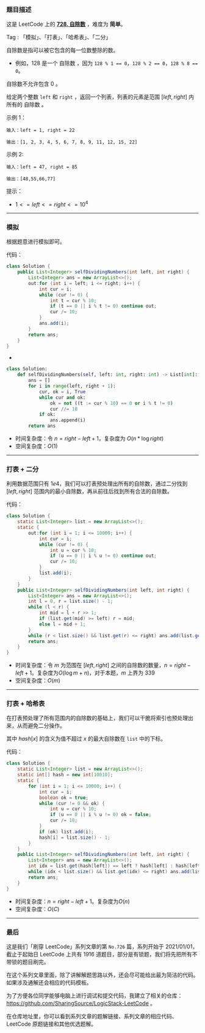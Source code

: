 ### 题目描述

这是 LeetCode 上的 **[728. 自除数](https://leetcode-cn.com/problems/self-dividing-numbers/solution/by-ac_oier-pvb1/)** ，难度为 **简单**。

Tag : 「模拟」、「打表」、「哈希表」、「二分」



自除数是指可以被它包含的每一位数整除的数。

* 例如，$128$ 是一个 自除数 ，因为 `128 % 1 == 0`，`128 % 2 == 0`，`128 % 8 == 0`。

自除数不允许包含 $0$ 。

给定两个整数 `left` 和 `right` ，返回一个列表，列表的元素是范围 $[left, right]$ 内所有的 自除数 。

示例 1：
```
输入：left = 1, right = 22

输出：[1, 2, 3, 4, 5, 6, 7, 8, 9, 11, 12, 15, 22]
```
示例 2:
```
输入：left = 47, right = 85

输出：[48,55,66,77]
```

提示：
* $1 <= left <= right <= 10^4$

---

### 模拟

根据题意进行模拟即可。

代码：
```Java
class Solution {
    public List<Integer> selfDividingNumbers(int left, int right) {
        List<Integer> ans = new ArrayList<>();
        out:for (int i = left; i <= right; i++) {
            int cur = i;
            while (cur != 0) {
                int t = cur % 10;
                if (t == 0 || i % t != 0) continue out;
                cur /= 10;
            }
            ans.add(i);
        }
        return ans;
    }
}
```

-

```Python
class Solution:
    def selfDividingNumbers(self, left: int, right: int) -> List[int]:
        ans = []
        for i in range(left, right + 1):
            cur, ok = i, True
            while cur and ok:
                ok = not ((t := cur % 10) == 0 or i % t != 0)
                cur //= 10
            if ok:
                ans.append(i)
        return ans
```
* 时间复杂度：令 $n = right - left + 1$，复杂度为 $O(n * \log{right})$
* 空间复杂度：$O(1)$

---

### 打表 + 二分

利用数据范围只有 $1e4$，我们可以打表预处理出所有的自除数，通过二分找到 $[left, right]$ 范围内的最小自除数，再从前往后找到所有合法的自除数。

代码：
```Java
class Solution {
    static List<Integer> list = new ArrayList<>();
    static {
        out:for (int i = 1; i <= 10000; i++) {
            int cur = i;
            while (cur != 0) {
                int u = cur % 10;
                if (u == 0 || i % u != 0) continue out;
                cur /= 10;
            }
            list.add(i);
        }
    }
    public List<Integer> selfDividingNumbers(int left, int right) {
        List<Integer> ans = new ArrayList<>();
        int l = 0, r = list.size() - 1;
        while (l < r) {
            int mid = l + r >> 1;
            if (list.get(mid) >= left) r = mid;
            else l = mid + 1;
        }
        while (r < list.size() && list.get(r) <= right) ans.add(list.get(r++));
        return ans;
    }
}
```
* 时间复杂度：令 $m$ 为范围在 $[left, right]$ 之间的自除数的数量，$n = right - left + 1$。复杂度为$O(\log{m} + n)$，对于本题，$m$ 上界为 $339$
* 空间复杂度：$O(m)$

---

### 打表 + 哈希表 

在打表预处理了所有范围内的自除数的基础上，我们可以干脆将索引也预处理出来，从而避免二分操作。

其中 $hash[x]$ 的含义为值不超过 $x$ 的最大自除数在 `list` 中的下标。

代码：
```Java
class Solution {
    static List<Integer> list = new ArrayList<>();
    static int[] hash = new int[10010];
    static {
        for (int i = 1; i <= 10000; i++) {
            int cur = i;
            boolean ok = true;
            while (cur != 0 && ok) {
                int u = cur % 10;
                if (u == 0 || i % u != 0) ok = false;
                cur /= 10;
            }
            if (ok) list.add(i);
            hash[i] = list.size() - 1;
        }
    }
    public List<Integer> selfDividingNumbers(int left, int right) {
        List<Integer> ans = new ArrayList<>();
        int idx = list.get(hash[left]) == left ? hash[left] : hash[left] + 1;
        while (idx < list.size() && list.get(idx) <= right) ans.add(list.get(idx++));
        return ans;
    }
}
```
* 时间复杂度：$n = right - left + 1$。复杂度为$O(n)$
* 空间复杂度：$O(C)$

---

### 最后

这是我们「刷穿 LeetCode」系列文章的第 `No.726` 篇，系列开始于 2021/01/01，截止于起始日 LeetCode 上共有 1916 道题目，部分是有锁题，我们将先把所有不带锁的题目刷完。

在这个系列文章里面，除了讲解解题思路以外，还会尽可能给出最为简洁的代码。如果涉及通解还会相应的代码模板。

为了方便各位同学能够电脑上进行调试和提交代码，我建立了相关的仓库：https://github.com/SharingSource/LogicStack-LeetCode 。

在仓库地址里，你可以看到系列文章的题解链接、系列文章的相应代码、LeetCode 原题链接和其他优选题解。

